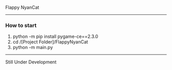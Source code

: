<p>Flappy NyanCat</p> 
<hr> 
<h3>How to start</h3>
<ol>
  <li>python -m pip install pygame-ce==2.3.0</li>
  <li>cd /[Project Folder]/FlappyNyanCat</li> 
  <li>python -m main.py</li>
</ol>
<hr>

<p>Still Under Development</p>
